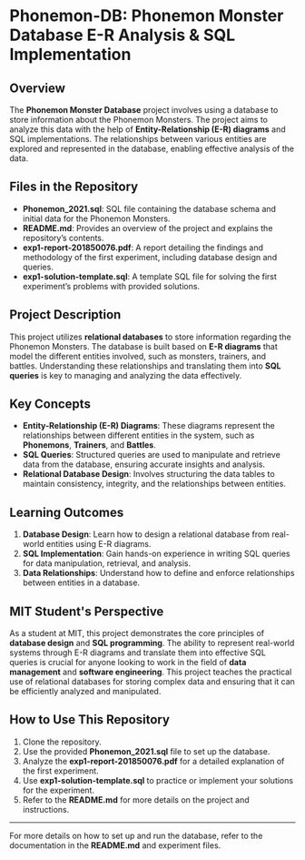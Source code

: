 # Phonemon-DB: Phonemon Monster Database E-R Analysis & SQL Implementation


## Overview

The **Phonemon Monster Database** project involves using a database to store information about the Phonemon Monsters. The project aims to analyze this data with the help of **Entity-Relationship (E-R) diagrams** and SQL implementations. The relationships between various entities are explored and represented in the database, enabling effective analysis of the data.

## Files in the Repository

- **Phonemon_2021.sql**: SQL file containing the database schema and initial data for the Phonemon Monsters.
- **README.md**: Provides an overview of the project and explains the repository’s contents.
- **exp1-report-201850076.pdf**: A report detailing the findings and methodology of the first experiment, including database design and queries.
- **exp1-solution-template.sql**: A template SQL file for solving the first experiment’s problems with provided solutions.

## Project Description

This project utilizes **relational databases** to store information regarding the Phonemon Monsters. The database is built based on **E-R diagrams** that model the different entities involved, such as monsters, trainers, and battles. Understanding these relationships and translating them into **SQL queries** is key to managing and analyzing the data effectively.

## Key Concepts

- **Entity-Relationship (E-R) Diagrams**: These diagrams represent the relationships between different entities in the system, such as **Phonemons**, **Trainers**, and **Battles**.
- **SQL Queries**: Structured queries are used to manipulate and retrieve data from the database, ensuring accurate insights and analysis.
- **Relational Database Design**: Involves structuring the data tables to maintain consistency, integrity, and the relationships between entities.

## Learning Outcomes

1. **Database Design**: Learn how to design a relational database from real-world entities using E-R diagrams.
2. **SQL Implementation**: Gain hands-on experience in writing SQL queries for data manipulation, retrieval, and analysis.
3. **Data Relationships**: Understand how to define and enforce relationships between entities in a database.

## MIT Student's Perspective

As a student at MIT, this project demonstrates the core principles of **database design** and **SQL programming**. The ability to represent real-world systems through E-R diagrams and translate them into effective SQL queries is crucial for anyone looking to work in the field of **data management** and **software engineering**. This project teaches the practical use of relational databases for storing complex data and ensuring that it can be efficiently analyzed and manipulated.

## How to Use This Repository

1. Clone the repository.
2. Use the provided **Phonemon_2021.sql** file to set up the database.
3. Analyze the **exp1-report-201850076.pdf** for a detailed explanation of the first experiment.
4. Use **exp1-solution-template.sql** to practice or implement your solutions for the experiment.
5. Refer to the **README.md** for more details on the project and instructions.

---

For more details on how to set up and run the database, refer to the documentation in the **README.md** and experiment files.

